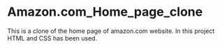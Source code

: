 # Amazon.com_Home_page_clone
This is a clone of the home page of amazon.com website. In this project HTML and CSS has been used.
